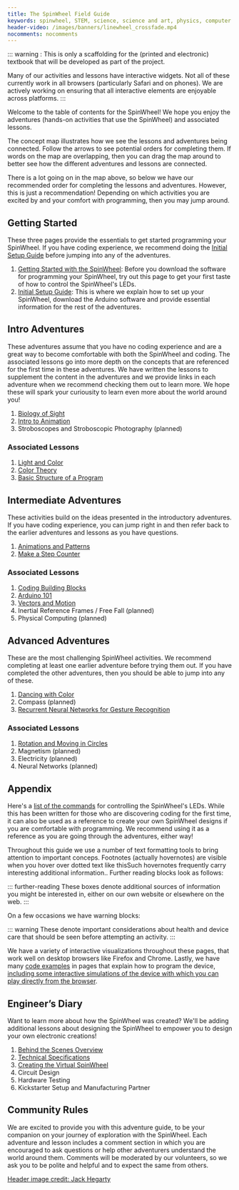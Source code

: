 ```yaml
---
title: The SpinWheel Field Guide
keywords: spinwheel, STEM, science, science and art, physics, computer science, middle school, high school, textbook
header-video: /images/banners/linewheel_crossfade.mp4
nocomments: nocomments
---
```


::: warning :
This is only a scaffolding for the (printed and electronic) textbook that will be developed as part of the project.

Many of our activities and lessons have interactive widgets. Not all of these currently work in all browsers (particularly Safari and on phones). We are actively working on ensuring that all interactive elements are enjoyable across platforms.
:::

Welcome to the table of contents for the SpinWheel! We hope you enjoy the adventures (hands-on activities that use the SpinWheel) and associated lessons. 

The concept map illustrates how we see the lessons and adventures being connected. Follow the arrows to see potential orders for completing them. If words on the map are overlapping, then you can drag the map around to better see how the different adventures and lessons are connected.  

<script src="/jquery.min.js"></script>
<script src="/springy/springy.js"></script>
<script src="/springy/springyui.js"></script>

<script>

jQuery(function(){
  var graph = new Springy.Graph();

  var intro = graph.newNode({label: "Getting Started with the SpinWheel", color: "red"});
  var quick = graph.newNode({label: "Initial Setup", color: "red"});
  var basic = graph.newNode({label: "Basic Structure of a Program"});
  var arduino = graph.newNode({label: "Arduino 101", color: "grey"});
  var sight = graph.newNode({label: "Biology of Sight"});
  var strobe = graph.newNode({label: "Stroboscope"});
  var ani = graph.newNode({label: "Intro to Animations"});
  var ani2 = graph.newNode({label: "Animations and Patterns"});
  var step = graph.newNode({label: "Step Counter"});
  var dance = graph.newNode({label: "Dancing Companion"});
  var compass = graph.newNode({label: "Compass"});
  var progpatterns = graph.newNode({label: "Building Blocks of Coding", color: "grey"});
  var light = graph.newNode({label: "Light and Color", color: "grey"});
  var colortheory = graph.newNode({label: "Color Theory", color: "grey"});
  var inertia = graph.newNode({label: "Inertial Reference Frames", color: "grey"});
  var rotation = graph.newNode({label: "Rotation", color: "grey"});
  var magnet = graph.newNode({label: "Magnetism", color: "grey"});
  var vector = graph.newNode({label: "Vectors and Motion", color: "grey"});
  
  graph.newEdge(intro, quick);
  graph.newEdge(quick, sight); 
  graph.newEdge(quick, strobe);
  graph.newEdge(sight, ani); 
  graph.newEdge(ani, basic);
  graph.newEdge(basic, arduino);  
  graph.newEdge(sight, light); 
  graph.newEdge(light, colortheory); 
  graph.newEdge(ani, ani2); 
  graph.newEdge(arduino, progpatterns); 
  graph.newEdge(ani2, progpatterns); 
  graph.newEdge(ani2, step); 
  graph.newEdge(ani2, dance);
  graph.newEdge(dance, compass); 
  graph.newEdge(compass, magnet);
  graph.newEdge(step, compass);
  graph.newEdge(dance, vector); 
  graph.newEdge(vector, rotation); 
  graph.newEdge(dance, inertia);
  graph.newEdge(step, inertia);

  var springy = jQuery('#springymap').springy({
    graph: graph,
    stiffnes: 200,
    repulsion: 2000,
    damping: 0.5
  });
});

</script>

<canvas id="springymap" width="800" height="600">
</canvas>


There is a lot going on in the map above, so below we have our recommended order for completing the lessons and adventures. However, this is just a recommendation! Depending on which activities you are excited by and your comfort with programming, then you may jump around.

## Getting Started

These three pages provide the essentials to get started programming your SpinWheel. 
If you have coding experience, we recommend doing the [Initial Setup Guide](/quickstart) before jumping into any of the adventures.

1. [Getting Started with the SpinWheel](/intro): Before you download the software for programming your SpinWheel, try out this page to get your first taste of how to control the SpinWheel's LEDs. 
2. [Initial Setup Guide](/quickstart): This is where we explain how to set up your SpinWheel, download the Arduino software and provide essential information for the rest of the adventures.

## Intro Adventures

These adventures assume that you have no coding experience and are a great way to become comfortable with both the SpinWheel and coding. The associated lessons go into more depth on the concepts that are referenced for the first time in these adventures. We have written the lessons to supplement the content in the adventures and we provide links in each adventure when we recommend checking them out to learn more. We hope these will spark your curiousity to learn even more about the world around you!

1. [Biology of Sight](/sight)
2. [Intro to Animation](/animation)
3. Stroboscopes and Stroboscopic Photography (planned)

### Associated Lessons
1. [Light and Color](/lightandcolor)
2. [Color Theory](/colortheory)
3. [Basic Structure of a Program](/basics)


## Intermediate Adventures

These activities build on the ideas presented in the introductory adventures. If you have coding experience, you can jump right in and then refer back to the earlier adventures and lessons as you have questions.

1. [Animations and Patterns](/animation2)
2. [Make a Step Counter](/stepcounter)

### Associated Lessons
1. [Coding Building Blocks](/progpatterns)
2. [Arduino 101](/arduino101) 
3. [Vectors and Motion](/vectors)
5. Inertial Reference Frames / Free Fall (planned)
6. Physical Computing (planned)

## Advanced Adventures

These are the most challenging SpinWheel activities. We recommend completing at least one earlier adventure before trying them out. If you have completed the other adventures, then you should be able to jump into any of these. 

1. [Dancing with Color](/dancing)
2. Compass (planned)
3. [Recurrent Neural Networks for Gesture Recognition](/rnn)

### Associated Lessons
1. [Rotation and Moving in Circles](/rotation)
2. Magnetism (planned)
3. Electricity (planned)
4. Neural Networks (planned)

## Appendix

Here's a [list of the commands](/allcommands) for controlling the SpinWheel's LEDs. While this has been written for those who are discovering coding for the first time, it can also be used as a reference to create your own SpinWheel designs if you are comfortable with programming. We recommend using it as a reference as you are going through the adventures, either way!

Throughout this guide we use a number of text formatting tools to bring attention to important conceps. Footnotes (actually hovernotes) are visible when you hover <span class="footnote">over dotted text like this<span>Such hovernotes frequently carry interesting additional information.</span></span>.
Further reading blocks look as follows:

::: further-reading
These boxes denote additional sources of information you might be interested in, either on our own website or elsewhere on the web.
:::

On a few occasions we have warning blocks:

::: warning
These denote important considerations about health and device care that should be seen before attempting an activity.
:::

We have a variety of interactive visualizations throughout these pages, that work well on desktop browsers like Firefox and Chrome. Lastly, we have many [code examples](/basics) in pages that explain how to program the device, [including some interactive simulations of the device with which you can play directly from the browser](/allcommands).


## Engineer’s Diary

Want to learn more about how the SpinWheel was created? We'll be adding additional lessons about designing the SpinWheel to empower you to design your own electronic creations!

1. [Behind the Scenes Overview](/behindthescenes_long/)
2. [Technical Specifications](/specs)
3. [Creating the Virtual SpinWheel](/transpile)
4. Circuit Design
5. Hardware Testing
6. Kickstarter Setup and Manufacturing Partner

## Community Rules

We are excited to provide you with this adventure guide, to be your companion on your journey of exploration with the SpinWheel. Each adventure and lesson includes a comment section in which you are encouraged to ask questions or help other adventurers understand the world around them. Comments will be moderated by our volunteers, so we ask you to be polite and helpful and to expect the same from others.

<a class="imagecredit" href="https://johnhegarty8.wixsite.com/johnhegarty">Header image credit: Jack Hegarty</a>
